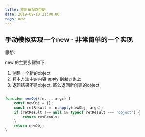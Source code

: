 ```yaml
---
title: 重新审视原型链
date: 2019-09-10 21:00:00
tags: new
---
```


## 手动模拟实现一个new - 非常简单的一个实现

思想:

new 的主要步骤如下:

1. 创建一个新的object
2. 将本方法中的内容 apply 到新对象上
3. 返回结果不是object, 那么返回新创建的object

```js

function newObj(fn, ...args) {
    const newObj = {};
    const retResult = fn.apply(newObj, args);
    if (retResult !== null && typeof retResult === 'object') {
        return retResult;
    }
    return newObj;
}

```
